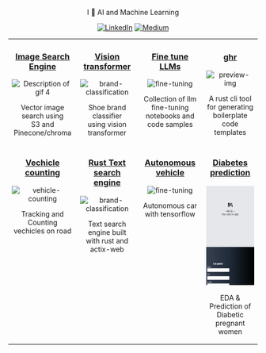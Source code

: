 <div align="center">
<p>I 💛 AI and Machine Learning</p>
<!--
 [![Twitter](https://img.shields.io/badge/Twitter-%23000000.svg?style=for-the-badge&logo=X&logoColor=white)](https://twitter.com/imdmedhi)
 -->
 
 [![LinkedIn](https://img.shields.io/badge/LinkedIn-0077B5?style=for-the-badge&logo=linkedin&logoColor=white)](https://www.linkedin.com/in/dipankarmedhi/)
 [![Medium](https://img.shields.io/badge/Medium-12100E?style=for-the-badge&logo=medium&logoColor=white)](https://medium.com/@dipankarmedh1)

 <!--
 [![Newsletter](https://img.shields.io/badge/NewsLetter-F47521?style=for-the-badge&logoColor=white)](https://aimatrix.substack.com/)

 -->


 <table style="width: 100%; table-layout: fixed;">
  <tr>
       <td style="text-align: center; vertical-align: top;"> <!-- comment -->
      <h3><a href="https://github.com/d1pankarmedhi/image-search-engine">Image Search Engine</a></h3>
       <img src="https://i.ibb.co/P9rtCWT/image.png" alt="Description of gif 4" style="width: 200px; height: 200px;">
      <p>Vector image search using<br>S3 and Pinecone/chroma</p>
    </td>
    <td style="text-align: center; vertical-align: top;">
      <h3><a href="https://github.com/d1pankarmedhi/ViT-vision-transformer">Vision transformer</a></h3>
      <img src="https://i.ibb.co/sPzbQpj/image.png" alt="brand-classification" style="width: 200px; height: 200px;">
      <p>Shoe brand classifier<br>using vision transformer</p>
    </td>
    <td style="text-align: center; vertical-align: top;">
      <h3><a href="https://github.com/d1pankarmedhi/fine-tuning-llm">Fine tune LLMs</a></h3>
      <img src="https://i.ibb.co/FJtK50K/image.png" alt="fine-tuning" style="width: 200px; height: 200px;">
      <p>Collection of llm fine-tuning<br> notebooks and code samples</p>
    </td>
    <td style="text-align: center;">
      <h3><a href="https://github.com/d1pankarmedhi/ghr">ghr</a></h3>
      <img src="https://i.ibb.co/dK90Q2r/image.png" alt="preview-img" style="width: 200px; height: 200px;">
      <p>A rust cli tool for generating<br> boilerplate code templates</p>
    </td>
  </tr>
  <tr>
    <td style="text-align: center; vertical-align: top;"> <!-- comment -->
      <h3><a href="https://github.com/d1pankarmedhi/image-search-engine">Vechicle counting</a></h3>
       <img src="https://i.ibb.co/F6bt7v8/car-tracking.gif" alt="vehicle-counting" style="width: 200px; height: 200px;">
      <p>Tracking and Counting<br>vechicles on road</p>
    </td>
    <td style="text-align: center; vertical-align: top;">
      <h3><a href="https://github.com/d1pankarmedhi/rsearch-engine">Rust Text search engine</a></h3>
      <img src="https://i.ibb.co/4RMHWL4/image.png" alt="brand-classification" style="width: 200px; height: 200px;">
      <p>Text search engine built<br>with rust and actix-web</p>
    </td>
    <td style="text-align: center; vertical-align: top;">
      <h3><a href="https://github.com/d1pankarmedhi/autonomous-vehicle">Autonomous vehicle</a></h3>
      <img src="https://github.com/Dipankar-Medhi/self-driving-car/raw/master/driving_gif.gif" alt="fine-tuning" style="width: 200px; height: 200px;">
      <p>Autonomous car with tensorflow</p>
    </td>
    <td style="text-align: center;">
      <h3><a href="https://github.com/d1pankarmedhi/diabetes_prediction/tree/master">Diabetes prediction</a></h3>
      <img src="https://github.com/Dipankar-Medhi/diabetes_prediction/raw/master/Diabetes-Predict1.png" alt="preview-img" style="width: 200px; height: 200px;">
      <p>EDA & Prediction of<br>Diabetic pregnant women</p>
    </td>
  </tr>

</table>

</div>




